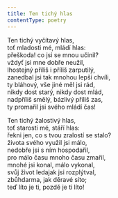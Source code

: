 ```yaml
---
title: Ten tichý hlas
contentType: poetry
---
```


<section>

Ten tichý vyčítavý hlas,  
toť mladosti mé, mládí hlas:  
přeškoda! co jsi se mnou učinil?  
vždyť jsi mne dobře neužil,  
lhostejný příliš i příliš zarputilý,  
zanedbal jsi tak mnohou lepší chvíli,  
ty bláhový, vše jiné měl jsi rád,  
nikdy dost starý, nikdy dost mlád,  
nadpříliš smělý, bázlivý příliš zas,  
ty promařil jsi svého mládí čas!

Ten tichý žalostivý hlas,  
toť starosti mé, stáří hlas:  
řekni jen, co s tvou zralostí se stalo?  
života svého využil jsi málo,  
nedobře jsi s ním hospodařil,  
pro málo času mnoho času zmařil,  
mnohé jsi konal, málo vykonal,  
svůj život ledajak jsi rozplýtval,  
zbůhdarma, jak děravé síto;  
teď líto je ti, pozdě je ti líto!

</section>
